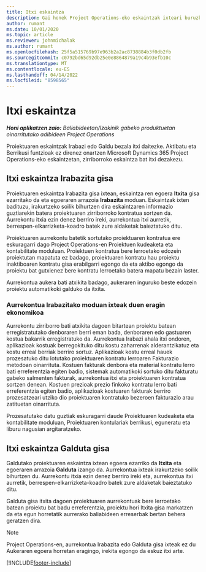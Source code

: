 ```yaml
---
title: Itxi eskaintza
description: Gai honek Project Operations-eko eskaintzak ixteari buruzko informazioa ematen du.
author: rumant
ms.date: 10/01/2020
ms.topic: article
ms.reviewer: johnmichalak
ms.author: rumant
ms.openlocfilehash: 25f5a515769b97e963b2a2ac8738884b3f0db2fb
ms.sourcegitcommit: c0792bd65d92db25e0e8864879a19c4b93efb10c
ms.translationtype: MT
ms.contentlocale: eu-ES
ms.lasthandoff: 04/14/2022
ms.locfileid: "8598565"
---
```

# <a name="close-a-quote"></a>Itxi eskaintza

_**Honi aplikatzen zaio:** Baliabideetan/Izakinik gabeko produktuetan oinarritutako adibideen Project Operations_

Proiektuaren eskaintzak Irabazi edo Galdu bezala itxi daitezke. Aktibatu eta Berrikusi funtzioak ez direnez onartzen Microsoft Dynamics 365 Project Operations-eko eskaintzetan, zirriborroko eskaintza bat itxi dezakezu.

## <a name="close-a-quote-as-won"></a>Itxi eskaintza Irabazita gisa

Proiektuaren eskaintza Irabazita gisa ixtean, eskaintza ren egoera **Itxita** gisa ezarritako da eta egoeraren arrazoia **Irabazita** moduan. Eskaintzak ixten badituzu, irakurtzeko soilik bihurtzen dira eskaintzaren informazio guztiarekin batera proiektuaren zirriborroko kontratua sortzen da. Aurrekontu itxia ezin denez berriro ireki, aurrekontua itxi aurretik, berrespen-elkarrizketa-koadro batek zure aldaketak baieztatuko ditu.

Proiektuaren aurrekontu batetik sortutako proiektuaren kontratua ere eskuragarri dago Project Operations-en Proiektuen kudeaketa eta kontabilitate moduluan. Proiektuen kontratua bere lerroetako edozein proiektutan mapatuta ez badago, proiektuaren kontratu hau proiektu inaktiboaren kontratu gisa erabilgarri egongo da eta aktibo egongo da proiektu bat gutxienez bere kontratu lerroetako batera mapatu bezain laster.

Aurrekontua aukera bati atxikita badago, aukeraren inguruko beste edozein proiektu automatikoki galduko da itxita.

### <a name="financial-impact-of-closing-a-quote-as-won"></a>Aurrekontua Irabazitako moduan ixteak duen eragin ekonomikoa

Aurrekontu zirriborro bati atxikita dagoen bitartean proiektu batean erregistratutako denboraren berri eman bada, denboraren edo gastuaren kostua bakarrik erregistratuko da. Aurrekontua Irabazi ahala itxi ondoren, aplikazioak kostuak berregokituko ditu kostu zaharrenak alderantzikatuz eta kostu erreal berriak berriro sortuz. Aplikazioak kostu erreal hauek prozesatuko ditu lotutako proiektuaren kontratu lerroaren Fakturazio metodoan oinarrituta. Kostuen fakturak denbora eta material kontratu lerro bati erreferentzia egiten badio, sistemak automatikoki sortuko ditu fakturatu gabeko salmenten fakturak, aurrekontua itxi eta proiektuaren kontratua sortzen denean. Kostuen prezioak prezio finkoko kontratu lerro bati erreferentzia egiten badio, aplikazioak kostuaren fakturak berriro prozesatzeari utziko dio proiektuaren kontratuko bezeroen fakturazio arau zatituetan oinarrituta.

Prozesatutako datu guztiak eskuragarri daude Proiektuaren kudeaketa eta kontabilitate moduluan, Proiektuaren kontulariak berrikusi, eguneratu eta liburu nagusian argitaratzeko. 

## <a name="close-a-quote-as-lost"></a>Itxi eskaintza Galduta gisa

Galdutako proiektuaren eskaintza ixtean egoera ezarriko da **Itxita** eta egoeraren arrazoia **Galduta** izango da. Aurrekontua ixteak irakurtzeko soilik bihurtzen du. Aurrekontu itxia ezin denez berriro ireki eta, aurrekontua itxi aurretik, berrespen-elkarrizketa-koadro batek zure aldaketak baieztatuko ditu.

Galduta gisa itxita dagoen proiektuaren aurrekontuak bere lerroetako batean proiektu bat badu erreferentzia, proiektu hori Itxita gisa markatzen da eta egun horretatik aurrerako baliabideen erreserbak bertan behera geratzen dira.

> [!NOTE]
> Project Operations-en, aurrekontua Irabazita edo Galduta gisa ixteak ez du Aukeraren egoera horretan eragingo, irekita egongo da eskuz itxi arte.


[!INCLUDE[footer-include](../includes/footer-banner.md)]